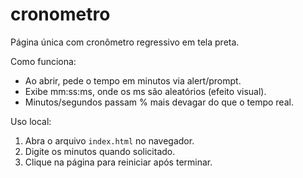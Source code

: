 # cronometro

Página única com cronômetro regressivo em tela preta.

Como funciona:

- Ao abrir, pede o tempo em minutos via alert/prompt.
- Exibe mm:ss:ms, onde os ms são aleatórios (efeito visual).
- Minutos/segundos passam % mais devagar do que o tempo real.

Uso local:

1. Abra o arquivo `index.html` no navegador.
2. Digite os minutos quando solicitado.
3. Clique na página para reiniciar após terminar.
